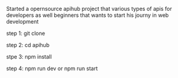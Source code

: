 Started a opernsource apihub project that various types of apis for developers as well beginners that wants to start his journy in web development  

step 1:
git clone <url>

step 2: 
cd apihub

stpe 3: npm install 

step 4: 
npm run dev or npm run start